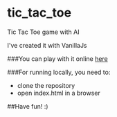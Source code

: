 # tic_tac_toe
Tic Tac Toe game with AI

I've created it with VanillaJs

###You can play with it online [here](http://timikurucz.github.io/TicTacToe/)

###For running locally, you need to:
- clone the repository
- open index.html in a browser

##Have fun! :)
